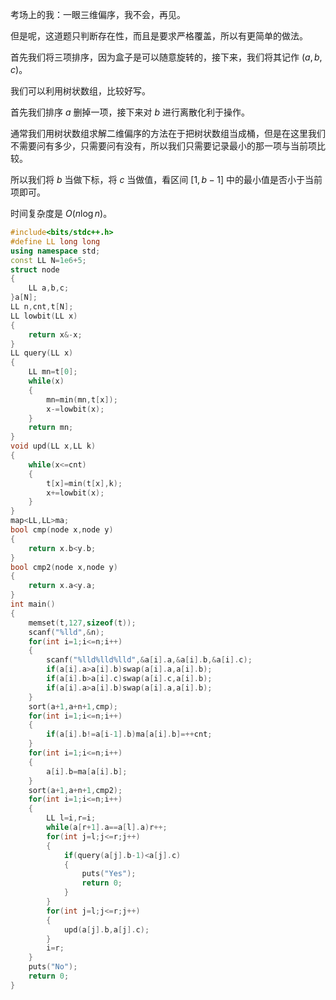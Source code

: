考场上的我：一眼三维偏序，我不会，再见。

但是呢，这道题只判断存在性，而且是要求严格覆盖，所以有更简单的做法。

首先我们将三项排序，因为盒子是可以随意旋转的，接下来，我们将其记作 $(a,b,c)$。

我们可以利用树状数组，比较好写。

首先我们排序 $a$ 删掉一项，接下来对 $b$ 进行离散化利于操作。

通常我们用树状数组求解二维偏序的方法在于把树状数组当成桶，但是在这里我们不需要问有多少，只需要问有没有，所以我们只需要记录最小的那一项与当前项比较。

所以我们将 $b$ 当做下标，将 $c$ 当做值，看区间 $[1,b-1]$ 中的最小值是否小于当前项即可。

时间复杂度是 $O(n\log n)$。

```cpp
#include<bits/stdc++.h>
#define LL long long
using namespace std;
const LL N=1e6+5;
struct node
{
	LL a,b,c;
}a[N];
LL n,cnt,t[N];
LL lowbit(LL x)
{
	return x&-x;
}
LL query(LL x)
{
	LL mn=t[0];
	while(x)
	{
		mn=min(mn,t[x]);
		x-=lowbit(x);
	}
	return mn;
}
void upd(LL x,LL k)
{
	while(x<=cnt)
	{
		t[x]=min(t[x],k);
		x+=lowbit(x);
	}
}
map<LL,LL>ma;
bool cmp(node x,node y)
{
	return x.b<y.b;
}
bool cmp2(node x,node y)
{
	return x.a<y.a;
}
int main()
{
	memset(t,127,sizeof(t));
	scanf("%lld",&n);
	for(int i=1;i<=n;i++)
	{
		scanf("%lld%lld%lld",&a[i].a,&a[i].b,&a[i].c);
		if(a[i].a>a[i].b)swap(a[i].a,a[i].b);
		if(a[i].b>a[i].c)swap(a[i].c,a[i].b);
		if(a[i].a>a[i].b)swap(a[i].a,a[i].b);
	}
	sort(a+1,a+n+1,cmp);
	for(int i=1;i<=n;i++)
	{
		if(a[i].b!=a[i-1].b)ma[a[i].b]=++cnt;
	}
	for(int i=1;i<=n;i++)
	{
		a[i].b=ma[a[i].b];
	}
	sort(a+1,a+n+1,cmp2);
	for(int i=1;i<=n;i++)
	{
		LL l=i,r=i;
		while(a[r+1].a==a[l].a)r++;
		for(int j=l;j<=r;j++)
		{
			if(query(a[j].b-1)<a[j].c)
			{
				puts("Yes");
				return 0;
			}
		}
		for(int j=l;j<=r;j++)
		{
			upd(a[j].b,a[j].c);
		}
		i=r;
	}
	puts("No");
	return 0;
}
```